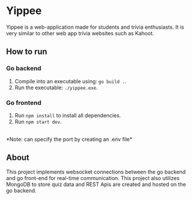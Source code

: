 # Yippee 

Yippee is a web-application made for students and trivia enthusiasts. It is very similar to other web app trivia websites such as Kahoot.

## How to run
### Go backend
1. Compile into an executable using: `go build .`.
2. Run the executable: `./yippee.exe`.

### Go frontend 
1. Run `npm install` to install all dependencies.
2. Run `npm start dev`.
<br>
*Note: can specify the port by creating an .env file*

## About
This project implements websocket connections between the go backend and go front-end for real-time communication. This project also utilizes MongoDB to store quiz data and REST Apis are created and hosted on the go backend. 

